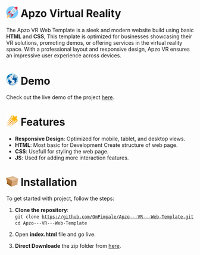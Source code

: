 # <img src="./images/background/rocket-background-flat-style-b.png" class="learnimg" style="width:32px;margin-bottom:-2.5px"> Apzo Virtual Reality

The Apzo VR Web Template is a sleek and modern website build using basic <strong> HTML </strong> and <strong> CSS</strong>, This template is optimized for businesses showcasing their VR solutions, promoting demos, or offering services in the virtual reality space. With a professional layout and responsive design, Apzo VR ensures an impressive user experience across devices.

# <img src="./images/background/3d-rendering-connected-earth-global-network-b.png" class="learnimg" style="width:32px;margin-bottom:-2.5px"> Demo

Check out the live demo of the project <a href="https://ompimpale.github.io/Apzo---VR---Web-Template/">here<a>.

# <img src="./images/background/rb_6329.png" class="learnimg" style="width:32px;margin-bottom:-2.5px"> Features

<ul>
  <li><strong>Responsive Design</strong>: Optimized for mobile, tablet, and desktop views.</li>
  <li><strong>HTML</strong>: Most basic for Development Create structure of web page.</li>
  <li><strong>CSS</strong>: Usefull for styling the web page.</li>
  <li><strong>JS</strong>: Used for adding more interaction features.</li>
</ul>

# <img src="./images/background/brown-cardboard-gift-box-packaging-design.png" class="learnimg" style="width:32px;margin-bottom:-2.5px"> Installation

To get started with project, follow the steps: <br/>

1. <strong>Clone the repository</strong>: <br/>
   <code>git clone https://github.com/OmPimpale/Apzo---VR---Web-Template.git</code> <br/>
   <code>cd Apzo---VR---Web-Template</code>

2. Open <strong>index.html</strong> file and go live.

3. <strong>Direct Downloade</strong> the zip folder from <a href="https://github.com/OmPimpale/Apzo---VR---Web-Template.git">here</a>.
